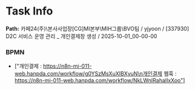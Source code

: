 # Task Info

**Path:** 카페24(주)\본사사업장\[CG]MI본부\MIH그룹\BVO팀 / yjyoon / [337930] D2C 서비스 운영 관리 _ 개인결제창 생성 / 2025-10-01_00-00-00

### BPMN
- ["개인결제 : https://n8n-mi-011-web.hanpda.com/workflow/g0YSzMsXuXIBXyuN\n개인결제 웹훅 : https://n8n-mi-011-web.hanpda.com/workflow/NkLWnIRahalIxXoo"]

